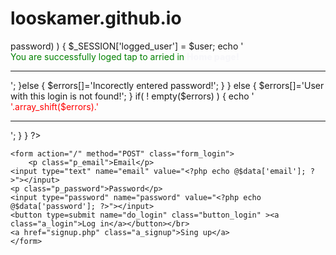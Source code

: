 # looskamer.github.io

<?php
  $data = $_POST;
  if(isset($data['do_login']))
  {
    $errors =array();
    $user = R::findOne('users','email=?',array($data['email']));
    if($user)
    {
      // логін існує
      if(password_verify($data['password'],$user->password) )   
       {
        $_SESSION['logged_user'] = $user;
        echo '<div style="color:green;">You are successfully loged tap to arried in <a style="text-decoration: none;
       color:#F7F7FA;
       font-weight:900;" href="/Home page.php">Home page!</a></div><hr>'; 
     }else
      {
        $errors[]='Incorectly entered password!';
      }
    } else
    {
      $errors[]='User with this login is not found!';
     }
     if( ! empty($errors) )
    {
     echo '<div style="color:red;">'.array_shift($errors).'</div><hr>';
    }
  }

  
?>
<!DOCTYPE html!>
<html>
   <head>
      <title>Damb</title>
      <link href="style.css" rel="stylesheet" type="text/css"> 
   </head>
   <body>
     
   	<form action="/" method="POST" class="form_login">
   		<p class="p_email">Email</p>
   	<input type="text" name="email" value="<?php echo @$data['email']; ?>"></input>
   	<p class="p_password">Password</p>
   	<input type="password" name="password" value="<?php echo @$data['password']; ?>"></input>
   	<button type=submit name="do_login" class="button_login" ><a  class="a_login">Log in</a></button></br>
  	<a href="signup.php" class="a_signup">Sing up</a>
   	</form>
<script>
  
</script>
   </body>
</html>
